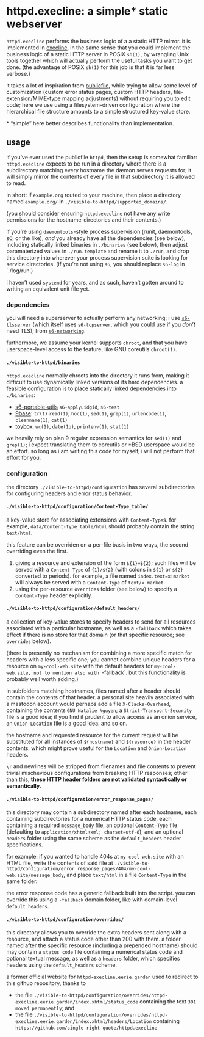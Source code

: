 # httpd.execline: a simple\* static webserver ###

`httpd.execline` performs the business logic of a a static HTTP mirror. it is
implemented in [execline](https://skarnet.org/software/execline/), in the same
sense that you could implement the business logic of a static HTTP server in
POSIX `sh(1)`, by wrangling Unix tools together which will actually perform the
useful tasks you want to get done. (the advantage of POSIX `sh(1)` for this job
is that it is far less verbose.)

it takes a lot of inspiration from
[publicfile](https://cr.yp.to/publicfile.html), while trying to allow some level
of customization (custom error status pages, custom HTTP headers,
file-extension/MIME-type mapping adjustments) without requiring you to edit
code; here we use using a filesystem-driven configuration where the hierarchical
file structure amounts to a simple structured key-value store.

\* “simple” here better describes functionality than implementation.

## usage ###

if you’ve ever used the publicfile `httpd`, then the setup is somewhat familiar:
`httpd.execline` expects to be run in a directory where there is a subdirectory
matching every hostname the dæmon serves requests for; it will simply mirror the
contents of every file in that subdirectory it is allowed to read.

in short: if `example.org` routed to your machine, then place a directory named
`example.org/` in `./visible-to-httpd/supported_domains/`.

(you should consider ensuring `httpd.execline` not have any write permissions
for the hostname-directories and their contents.)

if you’re using `daemontools`-style process supervision (runit, daemontools, s6,
or the like), *and* you already have all the dependencies (see below), including
statically linked binaries in `./binaries` (see below), then adjust
paramaterized values in `./run.template` and rename it to `./run`, and drop this
directory into wherever your process supervision suite is looking for service
directories. (if you&#8217;re not using `s6`, you should replace `s6-log` in
`./log/run.)

i haven’t used `systemd` for years, and as such, haven’t gotten around to
writing an equivalent unit file yet.

### dependencies ###

you will need a superserver to actually perform any networking; i use
[`s6-tlsserver`](https://skarnet.org/software/s6-networking/s6-tlsserver.html)
(which itself uses
[`s6-tcpserver`](https://skarnet.org/software/s6-networking/s6-tcpserver.html),
which you could use if you *don’t* need TLS), from
[`s6-networking`](https://skarnet.org/software/s6-networking/).

furthermore, we assume your kernel supports `chroot`, and that you have
userspace-level access to the feature, like GNU coreutils `chroot(1)`.

#### `./visible-to-httpd/binaries` ###

`httpd.execline` normally chroots into the directory it runs from, making it
difficult to use dynamically linked versions of its hard dependencies. a
feasible configuration is to place statically linked dependencies into
`./binaries`:

+ [s6-portable-utils](https://skaret.org/software/s6-portable-utils/)
`s6-applyuidgid`, `s6-test`
+ [9base](https://tools.suckless.org/9base/):
`tr(1)` `read(1)`, `hoc(1)`, `sed(1)`, `grep(1)`, `urlencode(1)`,
`cleanname(1)`, `cat(1)` 
+ [toybox](http://www.landley.net/toybox/): `wc(1)`,
`date(1p)`, `printenv(1)`, `stat(1)`

we heavily rely on plan 9 regular expression semantics for `sed(1)` and
`grep(1)`; i expect translating them to coreutils or \*BSD userspace would be an
effort. so long as i am writing this code for myself, i will not perform that
effort for you.

<!-- an old version of this README explained that we use nonstandard functionality
from `s6-test`, but adjustments to the filesystem layout for configuration and
website layouts has rendered this moot. -->

### configuration ###

the directory `./visible-to-httpd/configuration` has several subdirectories for
configuring headers and error status behavior.

#### `./visible-to-httpd/configuration/Content-Type_table/` ###

a key-value store for associating extensions
with `Content-Type`s. for example, `data/Content-Type_table/html`
should probably contain the string `text/html`.

this feature can be overriden on a per-file basis in two ways, the
second overriding even the first.

1. giving a resource and extension of the form `${1}=${2}`; such files
will be served with a `Content-Type` of `{1}/${2}` (with colons in
`${1}` or `${2}` converted to periods). for example, a file named
`index.text=x:market` will always be served with a `Content-Type` of
`text/x.market`.
2. using the per-resource `overrides` folder (see below) to specify a
`Content-Type` header explicitly.

#### `./visible-to-httpd/configuration/default_headers/` ###

a collection of key-value stores to specify headers to send for all
resources associated with a particular hostname, as well as a
`-fallback` which takes effect if there is no store for that domain
(or that specific resource; see `overrides` below).

(there is presently no mechanism for combining a more specific match
for headers with a less specific one; you cannot combine unique
headers for a resource on `my-cool-web.site` with the default headers
for `my-cool-web.site, not to mention also with `-fallback`. but this
functionality is probably well worth adding.)

in subfolders matching hostnames, files named after a header should
contain the contents of that header. a personal site heavily
associated with a mastodon account would perhaps add a file
`X-Clacks-Overhead`, containing the contents `GNU Natalie Nguyen`;
a `Strict-Transport-Security` file is a good idea; if you find it
prudent to allow access as an onion service, an `Onion-Location` file
is a good idea. and so on.

the hostname and requested resource for the current request will be
substituted for all instances of `${hostname}` and `${resource}` in
the header contents, which might prove useful for the `Location` and
`Onion-Location` headers.

`\r` and newlines will be stripped from filenames and file contents to
prevent trivial mischevious configurations from breaking HTTP
responses; other than this, **these HTTP header folders are not
validated syntactically or semantically**.

#### `./visible-to-httpd/configuration/error_response_pages/` ###

this directory may contain a subdirectory named after each hostname,
each containing subdirectories for a numerical HTTP status code, each
containing a required `message_body` file, an optional `Content-Type`
file (defaulting to `application/xhtml+xml; charset=utf-8`), and an
optional `headers` folder using the same scheme as the
`default_headers` header specifications.

for example: if you wanted to handle 404s at `my-cool-web.site` with
an HTML file, write the contents of said file at
`./visible-to-httpd/configuration/error_response_pages/404/my-cool-web.site/message_body`,
and place `text/html` in a file `Content-Type` in the same folder.

the error response code has a generic fallback built into the script.
you can override this using a `-fallback` domain folder, like with
domain-level `default_headers`.

#### `./visible-to-httpd/configuration/overrides/` ###

this directory allows you to override the extra headers sent along
with a resource, and attach a status code other than 200 with them. a
folder named after the specific resource (including a prepended
hostname) should may contain a `status_code` file containing a
numerical status code and optional textual message, as well as a
`headers` folder, which specifies headers using the `default_headers`
scheme.

a former official website for `httpd-execline.eerie.garden`
used to redirect to this github repository, thanks to

+ the file
`./visible-to-httpd/configuration/overrides/httpd-execline.eerie.garden/index.xhtml/status_code`
containing the text `301 moved permanently`; and
+ the file
`./visible-to-httpd/configuration/overrides/httpd-execline.eerie.garden/index.xhtml/headers/Location`
containing `https://github.com/single-right-quote/httpd.execline`
